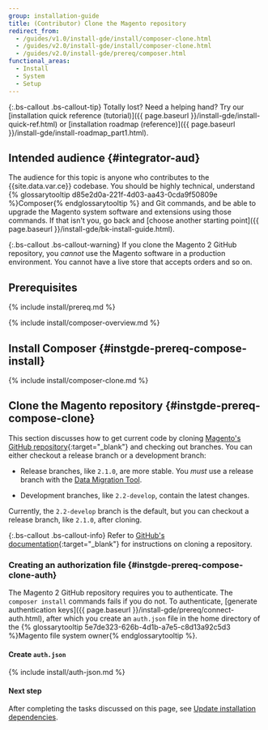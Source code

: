 ```yaml
---
group: installation-guide
title: (Contributor) Clone the Magento repository
redirect_from:
  - /guides/v1.0/install-gde/install/composer-clone.html
  - /guides/v2.0/install-gde/install/composer-clone.html
  - /guides/v2.0/install-gde/prereq/composer.html
functional_areas:
  - Install
  - System
  - Setup
---
```


{:.bs-callout .bs-callout-tip}
Totally lost? Need a helping hand? Try our [installation quick reference (tutorial)]({{ page.baseurl }}/install-gde/install-quick-ref.html) or [installation roadmap (reference)]({{ page.baseurl }}/install-gde/install-roadmap_part1.html).

## Intended audience {#integrator-aud}

The audience for this topic is anyone who contributes to the {{site.data.var.ce}} codebase. You should be highly technical, understand {% glossarytooltip d85e2d0a-221f-4d03-aa43-0cda9f50809e %}Composer{% endglossarytooltip %} and Git commands, and be able to upgrade the Magento system software and extensions using those commands. If that isn't you, go back and [choose another starting point]({{ page.baseurl }}/install-gde/bk-install-guide.html).

{:.bs-callout .bs-callout-warning}
If you clone the Magento 2 GitHub repository, you _cannot_ use the Magento software in a production environment. You cannot have a live store that accepts orders and so on.

## Prerequisites
{% include install/prereq.md %}

{% include install/composer-overview.md %}

## Install Composer {#instgde-prereq-compose-install}
{% include install/composer-clone.md %}

## Clone the Magento repository {#instgde-prereq-compose-clone}

This section discusses how to get current code by cloning [Magento's GitHub repository](https://github.com/magento/magento2){:target="_blank"} and checking out branches. You can either checkout a release branch or a development branch:

*	Release branches, like `2.1.0`, are more stable. You _must_ use a release branch with the [Data Migration Tool]({{page.baseurl}}/migration/bk-migration-guide.html).

*	Development branches, like `2.2-develop`, contain the latest changes.

Currently, the `2.2-develop` branch is the default, but you can checkout a release branch, like `2.1.0`, after cloning.

{:.bs-callout .bs-callout-info}
Refer to [GitHub's documentation](https://help.github.com/articles/cloning-a-repository-from-github/){:target="_blank"} for instructions on cloning a repository.

### Creating an authorization file {#instgde-prereq-compose-clone-auth}

The Magento 2 GitHub repository requires you to authenticate. The `composer install` commands fails if you do not. To authenticate, [generate authentication keys]({{ page.baseurl }}/install-gde/prereq/connect-auth.html), after which you create an `auth.json` file in the home directory of the {% glossarytooltip 5e7de323-626b-4d1b-a7e5-c8d13a92c5d3 %}Magento file system owner{% endglossarytooltip %}.

#### Create `auth.json`
{% include install/auth-json.md %}

#### Next step

After completing the tasks discussed on this page, see [Update installation dependencies]({{page.baseurl}}/install-gde/install/prepare-install.html).
